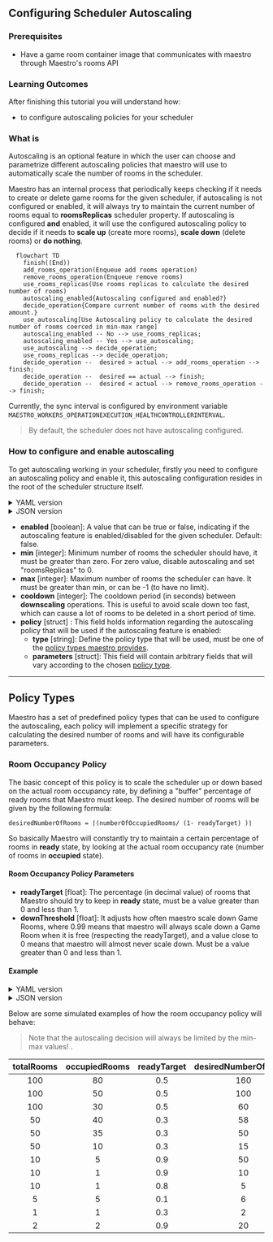## Configuring Scheduler Autoscaling

### Prerequisites

- Have a game room container image that communicates with maestro through Maestro's rooms API

### Learning Outcomes

After finishing this tutorial you will understand how:

- to configure autoscaling policies for your scheduler

### What is
Autoscaling is an optional feature in which the user can choose and parametrize different autoscaling policies that maestro
will use to automatically scale the number of rooms in the scheduler.

Maestro has an internal process that periodically keeps checking if it needs to create or delete game rooms for the given scheduler,
if autoscaling is not configured or enabled, it will always try to maintain the current number of rooms equal to **roomsReplicas** scheduler property.
If autoscaling is configured **and** enabled, it will use the configured autoscaling policy to decide if it needs to **scale up** (create more rooms), 
**scale down** (delete rooms) or **do nothing**.

```mermaid
  flowchart TD
    finish((End))
    add_rooms_operation(Enqueue add rooms operation)
    remove_rooms_operation(Enqueue remove rooms)
    use_rooms_replicas(Use rooms replicas to calculate the desired number of rooms)
    autoscaling_enabled{Autoscaling configured and enabled?}
    decide_operation{Compare current number of rooms with the desired amount.}
    use_autoscaling[Use Autoscaling policy to calculate the desired number of rooms coerced in min-max range]
    autoscaling_enabled -- No --> use_rooms_replicas;
    autoscaling_enabled -- Yes --> use_autoscaling;
    use_autoscaling --> decide_operation;
    use_rooms_replicas --> decide_operation;
    decide_operation --  desired > actual --> add_rooms_operation --> finish;
    decide_operation --  desired == actual --> finish;
    decide_operation --  desired < actual --> remove_rooms_operation --> finish;
```

Currently, the sync interval is configured by environment variable `MAESTRO_WORKERS_OPERATIONEXECUTION_HEALTHCONTROLLERINTERVAL`.

> By default, the scheduler does not have autoscaling configured.

### How to configure and enable autoscaling
To get autoscaling working in your scheduler, firstly you need to configure an autoscaling policy and enable it, this autoscaling
configuration resides in the root of the scheduler structure itself.

[comment]: <> (YAML version)
<details>
    <summary>YAML version</summary>
    <div class="highlight highlight-source-yaml position-relative overflow-auto">
        <pre>
name: String
game: String
...
autoscaling:
  enabled: true
  min: 1
  max: 10
  cooldown: 60
  policy:
    type: roomOccupancy
    parameters:
      ...
      // Will vary according to the policy type.
        </pre>
    </div>
</details>


[comment]: <> (JSON version)
<details>
    <summary>JSON version</summary>
    <div class="highlight highlight-source-yaml position-relative overflow-auto">
        <pre>
{
  "name": "test",
  "game": "multiplayer",
  ...
  "autoscaling": {
    "enabled": true,
    "min": 10,
    "max": 300,
    "cooldown": 60,
    "policy": {
      "type": "roomOccupancy",
      "parameters": {
        ...
        // Will vary according to the policy type.
      }
    }
  }
}
        </pre>
    </div>
</details>

- **enabled** [boolean]: A value that can be true or false, indicating if the autoscaling feature is enabled/disabled for the given scheduler. Default: false.
- **min** [integer]: Minimum number of rooms the scheduler should have, it must be greater than zero. For zero value, disable autoscaling and set "roomsReplicas" to 0.
- **max** [integer]: Maximum number of rooms the scheduler can have. It must be greater than min, or can be -1 (to have no limit).
- **cooldown** [integer]: The cooldown period (in seconds) between **downscaling** operations. This is useful to avoid scale down too fast, 
  which can cause a lot of rooms to be deleted in a short period of time.
- **policy** [struct] : This field holds information regarding the autoscaling policy that will be used if the autoscaling feature is enabled:
  - **type** [string]:  Define the policy type that will be used, must be one of the [policy types maestro provides](#policy-types).
  - **parameters** [struct]: This field will contain arbitrary fields that will vary according to the chosen [policy type](#policy-types).


-------

## Policy Types
Maestro has a set of predefined policy types that can be used to configure the autoscaling, each policy will implement
a specific strategy for calculating the desired number of rooms and will have its configurable parameters.

### Room Occupancy Policy
The basic concept of this policy is to scale the scheduler up or down based on the actual room occupancy rate, by defining a "buffer" percentage
of ready rooms that Maestro must keep. The desired number of rooms will be given by the following formula:

`desiredNumberOfRooms = ⌈(numberOfOccupiedRooms/ (1- readyTarget) )⌉`

So basically Maestro will constantly try to maintain a certain percentage of rooms in **ready** state, by looking at the
actual room occupancy rate (number of rooms in **occupied** state).

#### Room Occupancy Policy Parameters
- **readyTarget** [float]: The percentage (in decimal value) of rooms that Maestro should try to keep in **ready** state, must be a value greater than 0 and less than 1.
- **downThreshold** [float]: It adjusts how often maestro scale down Game Rooms, where 0.99 means that maestro will always scale down a Game Room when it is free (respecting the readyTarget), and a value close to 0 means that maestro will almost never scale down. Must be a value greater than 0 and less than 1.

#### Example

[comment]: <> (YAML version)
<details>
    <summary>YAML version</summary>
    <div class="highlight highlight-source-yaml position-relative overflow-auto">
        <pre>
name: String
game: String
...
autoscaling:
  enabled: true
  min: 1
  max: 10
  policy:
    type: roomOccupancy
    parameters:
      roomOccupancy:
        readyTarget: 0.5
        </pre>
    </div>
</details>

[comment]: <> (JSON version)
<details>
    <summary>JSON version</summary>
    <div class="highlight highlight-source-yaml position-relative overflow-auto">
        <pre>
{
  "autoscaling": {
    "enabled": true,
    "min": 10,
    "max": 300,
    "policy": {
      "type": "roomOccupancy",
      "parameters": {
        "roomOccupancy": {
          "readyTarget": 0.5
        }
      }
    }
  }
}
        </pre>
    </div>
</details>

Below are some simulated examples of how the room occupancy policy will behave:

> Note that the autoscaling decision will always be limited by the min-max values! .

| totalRooms | occupiedRooms | readyTarget | desiredNumberOfRooms | autoscalingDecision |
|:----------:|:-------------:|:-----------:|:--------------------:|:-------------------:|
|    100     |      80       |     0.5     |          160         |    Scale Up: +60    |
|    100     |      50       |     0.5     |          100         |    Do Nothing: 0    |
|    100     |      30       |     0.5     |          60          |   Scale Down: -40   |
|     50     |      40       |     0.3     |          58          |    Scale Up: +8     |
|     50     |      35       |     0.3     |          50          |    Do Nothing: 0    |
|     50     |      10       |     0.3     |          15          |   Scale Down: -35   |
|     10     |       5       |     0.9     |          50          |    Scale Up: +40    |
|     10     |       1       |     0.9     |          10          |    Do Nothing: 0    |
|     10     |       1       |     0.8     |           5          |   Scale Down: -5    |
|     5      |       5       |     0.1     |           6          |    Scale Up: +1     |
|     1      |       1       |     0.3     |           2          |    Scale Up: +1     |
|     2      |       2       |     0.9     |          20          |    Scale Up: +18    |


